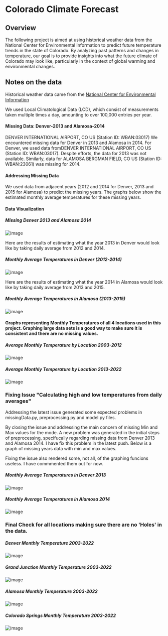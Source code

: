 # Colorado Climate Forecast

## Overview

The following project is aimed at using historical weather data from the National Center for Environmental Information to predict future temperature trends in the state of Colorado. By analyzing past patterns and changes in temperature, our goal is to provide insights into what the future climate of Colorado may look like, particularly in the context of global warming and environmental changes.

## Notes on the data

Historical weather data came from the [National Center for Environmental Information](https://www.ncdc.noaa.gov/cdo-web/datatools/)

We used Local Climatological Data (LCD), which consist of measurements taken multiple times a day, amounting to over 100,000 entries per year.

#### Missing Data: Denver-2013 and Alamosa-2014

DENVER INTERNATIONAL AIRPORT, CO US (Station ID: WBAN:03017)
We encountered missing data for Denver in 2013 and Alamosa in 2014. For Denver, we used data fromDENVER INTERNATIONAL AIRPORT, CO US (Station ID: WBAN:03017). Despite efforts, the data for 2013 was not available. Similarly, data for ALAMOSA BERGMAN FIELD, CO US (Station ID: WBAN:23061) was missing for 2014.

#### Addressing Missing Data

We used data from adjacent years (2012 and 2014 for Denver, 2013 and 2015 for Alamosa) to predict the missing years. The graphs below show the estimated monthly average temperatures for these missing years.

#### Data Visualization 

##### Missing Denver 2013 and Alamosa 2014
![image](Screenshots/MissingData.png 'Missing Denver 2013 and Alamosa 2014')

Here are the results of estimating what the year 2013 in Denver would look like by taking daily average from 2012 and 2014.

##### Monthly Average Temperatures in Denver (2012-2014)
![image](Screenshots/Denver-2013.png 'Monthly Average Temperatures in Denver (2012-2014)')

Here are the results of estimating what the year 2014 in Alamosa would look like by taking daily average from 2013 and 2015.

##### Monthly Average Temperatures in Alamosa (2013-2015)
![image](Screenshots/Alamosa-2014.png 'Monthly Average Temperatures in Alamosa (2013-2015)')


#### Graphs representing Monthly Temperatures of all 4 locations used in this project. Graphing large data sets is a good way to make sure it is consistent and there are no missing values.

##### Average Monthly Temperature by Location 2003-2012
![image](Screenshots/AVGMonthly(2003-2012).png 'Average Monthly Temperature by Location 2003-2012')


##### Average Monthly Temperature by Location 2013-2022
![image](Screenshots/AVGMonthly(2013-2022).png 'Average Monthly Temperature by Location 2013-2022')


### Fixing Issue "Calculating high and low temperatures from daily averages"
Addressing the latest issue generated some expected problems in missingData.py, preprocessing.py and model.py files.

By closing the issue and addressing the main concern of missing Min and Max values for the mode. A new problem was generated in the initial steps of preprocessing, specifucally regarding missing data from Denver 2013 and Alamosa 2014. I have fix this problem in the latest push. Below is a graph of missing years data with min and max values.

Fixing the issue also rendered some, not all, of the graphing funcions useless. I have commmented them out for now.

##### Monthly Average Temperatures in Denver 2013
![image](Screenshots/Denver-2013-Min-Max.png 'Average Monthly Temperature in Denver 2013')


##### Monthly Average Temperatures in Alamosa 2014
![image](Screenshots/Alamosa-2014-Min-Max.png 'Average Monthly Temperature in Alamosa 2014')


### Final Check for all locations making sure there are no 'Holes' in the data.

##### Denver Monthly Temperature 2003-2022
![image](Screenshots/ALL_Denver.png 'Denver Monthly Temperature 2003-2022')

##### Grand Junction Monthly Temperature 2003-2022
![image](Screenshots/ALL_Grand.png 'Grand Monthly Temperature 2003-2022')

##### Alamosa Monthly Temperature 2003-2022
![image](Screenshots/ALL_Alamosa.png 'Alamosa Monthly Temperature 2003-2022')

##### Colorado Springs Monthly Temperature 2003-2022
![image](Screenshots/ALL_Springs.png 'Springs Monthly Temperature 2003-2022')